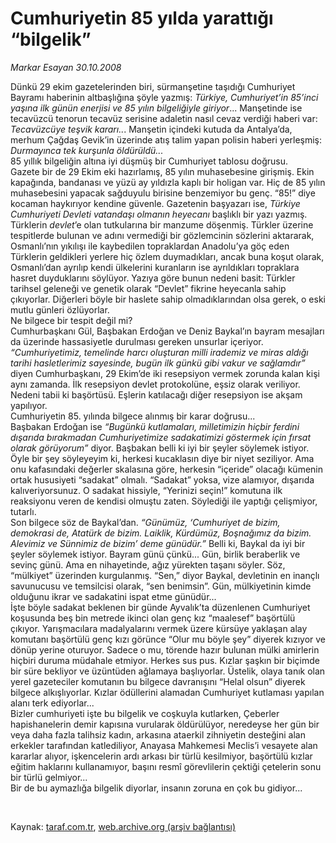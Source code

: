 # Cumhuriyetin 85 yılda yarattığı “bilgelik”

*Markar Esayan 30.10.2008*

<div class="taraf_structure_2col_1zq">
<div class="margen_n">



 <p>Dünkü 29 ekim gazetelerinden biri, sürmanşetine taşıdığı Cumhuriyet Bayramı haberinin altbaşlığına şöyle yazmış: <i>Türkiye, Cumhuriyet’in 85’inci yaşına ilk günün enerjisi ve 85 yılın bilgeliğiyle giriyor</i>... Manşetinde ise tecavüzcü tenorun tecavüz serisine adaletin nasıl cevaz verdiği haberi var: <i>Tecavüzcüye teşvik kararı..</i>. Manşetin içindeki kutuda da Antalya’da, merhum Çağdaş Gevik’in üzerinde atış talim yapan polisin haberi yerleşmiş: <i>Durmayınca tek kurşunla öldürüldü...<br/></i>85 yıllık bilgeliğin altına iyi düşmüş bir Cumhuriyet tablosu doğrusu.<br/>Gazete bir de 29 Ekim eki hazırlamış, 85 yılın muhasebesine girişmiş. Ekin kapağında, bandanası ve yüzü ay yıldızla kaplı bir holigan var. Hiç de 85 yılın muhasebesini yapacak sağduyulu birisine benzemiyor bu genç. “85!” diye kocaman haykırıyor kendine güvenle. Gazetenin başyazarı ise, <i>Türkiye Cumhuriyeti Devleti vatandaşı olmanın heyecanı</i> başlıklı bir yazı yazmış. Türklerin <i>devlet</i>’e olan tutkularına bir manzume döşenmiş. Türkler üzerine tespitlerde bulunan ve adını vermediği bir gözlemcinin sözlerini aktararak, Osmanlı’nın yıkılışı ile kaybedilen topraklardan Anadolu’ya göç eden Türklerin geldikleri yerlere hiç özlem duymadıkları, ancak buna koşut olarak, Osmanlı’dan ayrılıp kendi ülkelerini kuranların ise ayrıldıkları topraklara hasret duyduklarını söylüyor. Yazıya göre bunun nedeni basit: Türkler tarihsel geleneği ve genetik olarak “Devlet” fikrine heyecanla sahip çıkıyorlar. Diğerleri böyle bir haslete sahip olmadıklarından olsa gerek, o eski mutlu günleri özlüyorlar.<br/>Ne bilgece bir tespit değil mi?<br/>Cumhurbaşkanı Gül, Başbakan Erdoğan ve Deniz Baykal’ın bayram mesajları da üzerinde hassasiyetle durulması gereken unsurlar içeriyor. <i>“Cumhuriyetimiz, temelinde harcı oluşturan milli irademiz ve miras aldığı tarihi hasletlerimiz sayesinde, bugün ilk günkü gibi vakur ve sağlamdır”</i> diyen Cumhurbaşkanı, 29 Ekim’de iki resepsiyon vermek zorunda kalan kişi aynı zamanda. İlk resepsiyon devlet protokolüne, eşsiz olarak veriliyor. Nedeni tabii ki başörtüsü. Eşlerin katılacağı diğer resepsiyon ise akşam yapılıyor. <br/>Cumhuriyetin 85. yılında bilgece alınmış bir karar doğrusu...<br/>Başbakan Erdoğan ise <i>“Bugünkü kutlamaları, milletimizin hiçbir ferdini dışarıda bırakmadan Cumhuriyetimize sadakatimizi göstermek için fırsat olarak görüyorum”</i> diyor. Başbakan belli ki iyi bir şeyler söylemek istiyor. Öyle bir şey söyleyeyim ki, herkesi kucaklasın diye bir niyet seziliyor. Ama onu kafasındaki değerler skalasına göre, herkesin “içeride” olacağı kümenin ortak hususiyeti “sadakat” olmalı. “Sadakat” yoksa, vize alamıyor, dışarıda kalıveriyorsunuz. O sadakat hissiyle, “Yerinizi seçin!” komutuna ilk reaksiyonu veren de kendisi olmuştu zaten. Söylediği ile yaptığı çelişmiyor, tutarlı.<br/>Son bilgece söz de Baykal’dan. <i>“Günümüz, ‘Cumhuriyet de bizim, demokrasi de, Atatürk de bizim. Laiklik, Kürdümüz, Boşnağımız da bizim. Alevimiz ve Sünnimiz de bizim’ deme günüdür.”</i> Belli ki, Baykal da iyi bir şeyler söylemek istiyor. Bayram günü çünkü... Gün, birlik beraberlik ve sevinç günü. Ama en nihayetinde, ağız yürekten taşanı söyler. Söz, “mülkiyet” üzerinden kurgulanmış. “Sen,” diyor Baykal, devletinin en inançlı savunucusu ve temsilcisi olarak, “sen benimsin”. Gün, mülkiyetinin kimde olduğunu ikrar ve sadakatini ispat etme günüdür... <br/>İşte böyle sadakat beklenen bir günde Ayvalık’ta düzenlenen Cumhuriyet koşusunda beş bin metrede ikinci olan genç kız “maalesef” başörtülü çıkıyor. Yarışmacılara madalyalarını vermek üzere kürsüye yaklaşan alay komutanı başörtülü genç kızı görünce “Olur mu böyle şey” diyerek kızıyor ve dönüp yerine oturuyor. Sadece o mu, törende hazır bulunan mülki amirlerin hiçbiri duruma müdahale etmiyor. Herkes sus pus. Kızlar şaşkın bir biçimde bir süre bekliyor ve üzüntüden ağlamaya başlıyorlar. Üstelik, olaya tanık olan yerel gazeteciler komutanın bu bilgece davranışını “Helal olsun” diyerek bilgece alkışlıyorlar. Kızlar ödüllerini alamadan Cumhuriyet kutlaması yapılan alanı terk ediyorlar...<br/>Bizler cumhuriyeti işte bu bilgelik ve coşkuyla kutlarken, Çeberler hapishanelerin demir kapısına vurularak öldürülüyor, neredeyse her gün bir veya daha fazla talihsiz kadın, arkasına ataerkil zihniyetin desteğini alan erkekler tarafından katlediliyor, Anayasa Mahkemesi Meclis’i vesayete alan kararlar alıyor, işkencelerin ardı arkası bir türlü kesilmiyor, başörtülü kızlar eğitim haklarını kullanamıyor, başını resmî görevlilerin çektiği çetelerin sonu bir türlü gelmiyor...<br/>Bir de bu aymazlığa bilgelik diyorlar, insanın zoruna en çok bu gidiyor...</p>

<br/>


<div id="taraf_not">
</div>

</div>


</div>

Kaynak: [taraf.com.tr](http://www.taraf.com.tr:80/makale/2457.htm), [web.archive.org (arşiv bağlantısı)](http://web.archive.org/web/20081218230701/http://www.taraf.com.tr:80/makale/2457.htm)
